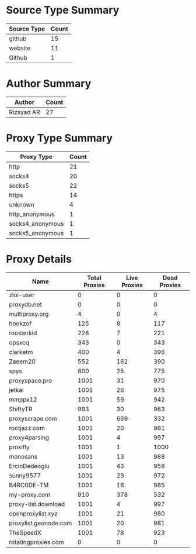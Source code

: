 # Source Type Summary

| Source Type | Count |
|-------------|-------|
| github | 15 |
| website | 11 |
| Github | 1 |


# Author Summary

| Author | Count |
|--------|-------|
| Rizsyad AR | 27 |


# Proxy Type Summary

| Proxy Type | Count |
|------------|-------|
| http | 21 |
| socks4 | 20 |
| socks5 | 22 |
| https | 14 |
| unknown | 4 |
| http_anonymous | 1 |
| socks4_anonymous | 1 |
| socks5_anonymous | 1 |


# Proxy Details

| Name | Total Proxies | Live Proxies | Dead Proxies |
|------|---------------|--------------|---------------|
| zloi-user | 0 | 0 | 0 |
| proxydb.net | 0 | 0 | 0 |
| multiproxy.org | 4 | 0 | 4 |
| hookzof | 125 | 8 | 117 |
| roosterkid | 228 | 7 | 221 |
| opsxcq | 343 | 0 | 343 |
| clarketm | 400 | 4 | 396 |
| Zaeem20 | 552 | 162 | 390 |
| spys | 800 | 25 | 775 |
| proxyspace.pro | 1001 | 31 | 970 |
| jetkai | 1001 | 26 | 975 |
| mmppx12 | 1001 | 59 | 942 |
| ShiftyTR | 993 | 30 | 963 |
| proxyscrape.com | 1001 | 669 | 332 |
| rootjazz.com | 1001 | 20 | 981 |
| proxy4parsing | 1001 | 4 | 997 |
| proxifly | 1001 | 1 | 1000 |
| monosans | 1001 | 13 | 988 |
| ErcinDedeoglu | 1001 | 43 | 958 |
| sunny9577 | 1001 | 29 | 972 |
| B4RC0DE-TM | 1001 | 16 | 985 |
| my-proxy.com | 910 | 378 | 532 |
| proxy-list.download | 1001 | 4 | 997 |
| openproxylist.xyz | 1001 | 21 | 980 |
| proxylist.geonode.com | 1001 | 20 | 981 |
| TheSpeedX | 1001 | 78 | 923 |
| rotatingproxies.com | 0 | 0 | 0 |
